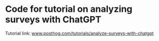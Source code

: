 # Code for tutorial on analyzing surveys with ChatGPT

Tutorial link: www.posthog.com/tutorials/analyze-surveys-with-chatgpt

